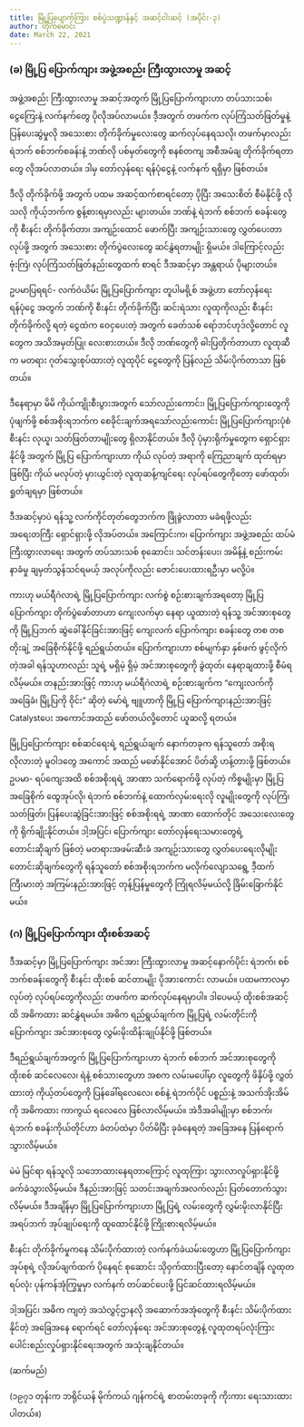 ```yaml
---
title: မြို့ပြပျောက်ကြား စစ်ပွဲသဏ္ဍာန်နှင့် အဆင့်ငါးဆင့် (အပိုင်း-၃)
author: တိုက်မောင်း
date: March 22, 2021
---
```


### (ခ) မြို့ပြ ပြောက်ကျား အဖွဲ့အစည်း ကြီးထွားလာမှု အဆင့်

အဖွဲ့အစည်း ကြီးထွားလာမှု အဆင့်အတွက် မြို့ပြပြောက်ကျားဟာ တပ်သားသစ်၊ ငွေကြေးနဲ့ လက်နက်တွေ ပိုလိုအပ်လာမယ်။ ဒီ့အတွက် တဖက်က လုပ်ကြံသတ်ဖြတ်မှုနဲ့ ပြန်ပေးဆွဲမှုလို အသေးစား တိုက်ခိုက်မှုလေးတွေ ဆက်လုပ်နေရသလို၊ တဖက်မှာလည်း ရဲဘက် စစ်ဘက်စခန်းနဲ့ ဘဏ်လို ပစ်မှတ်တွေကို စနစ်တကျ အစီအမံချ တိုက်ခိုက်ရတာတွေ လိုအပ်လာတယ်။ ဒါမှ တော်လှန်ရေး ရန်ပုံငွေနဲ့ လက်နက် ရရှိမှာ ဖြစ်တယ်။

ဒီလို တိုက်ခိုက်ဖို့ အတွက် ပထမ အဆင့်ထက်စာရင်တော့ ပိုပြီး အသေးစိတ် စီမံနိုင်ဖို့ လိုသလို ကိုယ့်ဘက်က စွန့်စားရမှာလည်း များတယ်။ ဘဏ်နဲ့ ရဲဘက် စစ်ဘက် စခန်းတွေကို စီးနင်း တိုက်ခိုက်တာ၊ အကျဉ်းထောင် ဖောက်ပြီး အကျဉ်းသားတွေ လွှတ်ပေးတာ လုပ်ဖို့ အတွက် အသေးစား တိုက်ပွဲလေးတွေ ဆင်နွှဲရတာမျိုး ရှိမယ်။ ဒါကြောင့်လည်း ဗုံးကြဲ၊ လုပ်ကြံသတ်ဖြတ်နည်းတွေထက် စာရင် ဒီအဆင့်မှာ အန္တရာယ် ပိုများတယ်။

ဥပမာပြရရင်- လက်ဝဲယိမ်း မြို့ပြပြောက်ကျား တူပါမရို့စ် အဖွဲ့ဟာ တော်လှန်ရေး ရန်ပုံငွေ အတွက် ဘဏ်ကို စီးနင်း တိုက်ခိုက်ပြီး ဆင်းရဲသား လူထုကိုလည်း စီးနင်းတိုက်ခိုက်လို့ ရတဲ့ ငွေထဲက ဝေငှပေးတဲ့ အတွက် ခေတ်သစ် ရော်ဘင်ဟုဒ်လို့တောင် လူတွေက အသိအမှတ်ပြု၊ လေးစားတယ်။ ဒီလို ဘဏ်တွေကို ဓါးပြတိုက်တာဟာ လူထုဆီက မတရား ဂုတ်သွေးစုပ်ထားတဲ့ လူထုပိုင် ငွေတွေကို ပြန်လည် သိမ်းပိုက်တာသာ ဖြစ်တယ်။

ဒီနေရာမှာ မိမိ ကိုယ်ကျိုးစီးပွားအတွက် သော်လည်းကောင်း၊ မြို့ပြပြောက်ကျားတွေကို ပုံဖျက်ဖို့ စစ်အစိုးရဘက်က စေခိုင်းချက်အရသော်လည်းကောင်း မြို့ပြပြောက်ကျားပုံစံ စီးနင်း လုယူ၊ သတ်ဖြတ်တာမျိုးတွေ ရှိလာနိုင်တယ်။ ဒီလို ပုံမှားရိုက်မှုတွေက ရှောင်ရှားနိုင်ဖို့ အတွက် မြို့ပြ ပြောက်ကျားဟာ ကိုယ် လုပ်တဲ့ အရာကို ကြေညာချက် ထုတ်ရမှာ ဖြစ်ပြီး ကိုယ် မလုပ်တဲ့ မှားယွင်းတဲ့ လူထုဆန့်ကျင်ရေး လုပ်ရပ်တွေကိုတော့ ဖော်ထုတ်၊ ရှုတ်ချရမှာ ဖြစ်တယ်။

ဒီအဆင့်မှာပဲ ရန်သူ့ လက်ကိုင်တုတ်တွေဘက်က ဖြိုခွဲလာတာ မခံရဖို့လည်း အရေးတကြီး ရှောင်ရှားဖို့ လိုအပ်တယ်။ အကြောင်းက၊ ပြောက်ကျား အဖွဲ့အစည်း ထပ်မံ ကြီးထွားလာရေး အတွက် တပ်သားသစ် စုဆောင်း၊ သင်တန်းပေး၊ အမိန့်နဲ့ စည်းကမ်း နာခံမှု ချမှတ်သွန်သင်ရမယ့် အလုပ်ကိုလည်း ဇောင်းပေးထားရဦးမှာ မလို့ပဲ။

ကားဟု မယ်ရီဂဲလာရဲ့ မြို့ပြပြောက်ကျား လက်စွဲ စဉ်းစားချက်အရတော့ မြို့ပြပြောက်ကျား တိုက်ပွဲဖော်တာဟာ ကျေးလက်မှာ နေရာ ယူထားတဲ့ ရန်သူ့ အင်အားစုတွေကို မြို့ပြဘက် ဆွဲခေါ်နိုင်ခြင်းအားဖြင့် ကျေးလက် ပြောက်ကျား စခန်းတွေ တစ တစ တိုးချဲ့ အခြေစိုက်နိုင်ဖို့ ရည်ရွယ်တယ်။ ပြောက်ကျားဟာ စစ်မျက်နှာ နှစ်ဖက် ဖွင့်လိုက်တဲ့အခါ ရန်သူဟာလည်း သူရဲ့ မရှိမဲ့ ရှိမဲ့ အင်အားစုတွေကို ခွဲထုတ်၊ နေရာချထားဖို့ စီမံရလိမ့်မယ်။ တနည်းအားဖြင့် ကားဟု မယ်ရီဂဲလာရဲ့ စဉ်းစားချက်က “ကျေးလက်ကို အခြေခံ၊ မြို့ပြကို ဝိုင်း” ဆိုတဲ့ မော်ရဲ့ ဗျူဟာကို မြို့ပြ ပြောက်ကျားနည်းအားဖြင့် Catalystပေး အကောင်အထည် ဖော်တယ်လို့တောင် ယူဆလို့ ရတယ်။

မြို့ပြပြောက်ကျား စစ်ဆင်ရေးရဲ့ ရည်ရွယ်ချက် နောက်တခုက ရန်သူတော် အစိုးရ လိုလားတဲ့ မူဝါဒတွေ အကောင် အထည် မဖော်နိုင်အောင် ပိတ်ဆို့ ဟန့်တားဖို့ ဖြစ်တယ်။ ဥပမာ- ရပ်ကျေးအထိ စစ်အစိုးရရဲ့ အာဏာ သက်ရောက်ဖို့ လုပ်တဲ့ ကိစ္စမျိုးမှာ မြို့ပြ အခြေစိုက် ထွေအုပ်လို၊ ရဲဘက် စစ်ဘက်နဲ့ ထောက်လှမ်းရေးလို လူမျိုးတွေကို လုပ်ကြံ၊ သတ်ဖြတ်၊ ပြန်ပေးဆွဲခြင်းအားဖြင့် စစ်အစိုးရရဲ့ အာဏာ ထောက်တိုင် အသေးလေးတွေကို ရိုက်ချိုးနိုင်တယ်။ ဒါ့အပြင်၊ ပြောက်ကျား တော်လှန်ရေးသမားတွေရဲ့ တောင်းဆိုချက် ဖြစ်တဲ့ မတရားအဖမ်းဆီးခံ အကျဉ်းသားတွေ လွှတ်ပေးရေးလိုမျိုး တောင်းဆိုချက်တွေကို ရန်သူတော် စစ်အစိုးရဘက်က မလိုက်လျောသရွေ့ ဒီ့ထက် ကြီးမားတဲ့ အကြမ်းနည်းအားဖြင့် တုန့်ပြန်မှုတွေကို ကြုံရလိမ့်မယ်လို့ ခြိမ်းခြောက်နိုင်မယ်။

### (ဂ) မြို့ပြပြောက်ကျား ထိုးစစ်အဆင့်

ဒီအဆင့်မှာ မြို့ပြပြောက်ကျား အင်အား ကြီးထွားလာမှု အဆင့်နောက်ပိုင်း ရဲဘက်၊ စစ်ဘက်စခန်းတွေကို စီးနင်း ထိုးစစ် ဆင်တာမျိုး ပိုအားကောင်း လာမယ်။ ပထမကာလမှာ လုပ်တဲ့ လုပ်ရပ်တွေကိုလည်း တဖက်က ဆက်လုပ်နေရမှာပါ။ ဒါပေမယ့် ထိုးစစ်အဆင့်ထိ အဓိကထား ဆင်နွှဲရမယ်။ အဓိက ရည်ရွယ်ချက်က မြို့ပြရဲ့ လမ်းတိုင်းကို ပြောက်ကျား အင်အားစုတွေ လွှမ်းမိုးထိန်းချုပ်နိုင်ဖို့ ဖြစ်တယ်။

ဒီရည်ရွယ်ချက်အတွက် မြို့ပြပြောက်ကျားဟာ ရဲဘက် စစ်ဘက် အင်အားစုတွေကို ထိုးစစ် ဆင်လေလေ၊ ရဲနဲ့ စစ်သားတွေဟာ အစက လမ်းမပေါ်မှာ လူတွေကို ဖိနှိပ်ဖို့ လွှတ်ထားတဲ့ ကိုယ့်တပ်တွေကို ပြန်ခေါ်ရလေလေ၊ စစ်နဲ့ ရဲဘက်ပိုင် ပစ္စည်းနဲ့ အသက်အိုးအိမ်ကို အဓိကထား ကာကွယ် ရလေလေ ဖြစ်လာလိမ့်မယ်။ အဲဒီအခါမျိုးမှာ စစ်ဘက်၊ ရဲဘက် စခန်းကိုယ်တိုင်ဟာ ခံတပ်ထဲမှာ ပိတ်မိပြီး ခုခံနေရတဲ့ အခြေအနေ ပြန်ရောက် သွားလိမ့်မယ်။

မဲမဲ မြင်ရာ ရန်သူလို သဘောထားနေရတာကြောင့် လူထုကြား သွားလာလှုပ်ရှားနိုင်ဖို့ ခက်ခဲသွားလိမ့်မယ်။ ဒီနည်းအားဖြင့် သတင်းအချက်အလက်လည်း ပြတ်တောက်သွားလိမ့်မယ်။ ဒီအချိန်မှာ မြို့ပြပြောက်ကျားဟာ မြို့ပြရဲ့ လမ်းတွေကို လွှမ်းမိုးလာနိုင်ပြီး အရပ်ဘက် အုပ်ချုပ်ရေးကို ထူထောင်နိုင်ဖို့ ကြိုးစားရလိမ့်မယ်။

စီးနင်း တိုက်ခိုက်မှုကနေ သိမ်းပိုက်ထားတဲ့ လက်နက်ခဲယမ်းတွေဟာ မြို့ပြပြောက်ကျားအုပ်စုရဲ့ လိုအပ်ချက်ထက် ပိုနေရင် စုဆောင်း သိုဝှက်ထားပြီးတော့ နောင်တချိန် လူထုတရပ်လုံး ပုန်ကန်အုံကြွမှုမှာ လက်နက် တပ်ဆင်ပေးဖို့ ပြင်ဆင်ထားရလိမ့်မယ်။

ဒါ့အပြင်၊ အဓိက ကျတဲ့ အသံလွှင့်ဌာနလို အဆောက်အအုံတွေကို စီးနင်း သိမ်းပိုက်ထားနိုင်တဲ့ အခြေအနေ ရောက်ရင် တော်လှန်ရေး အင်အားစုတွေနဲ့ လူထုတရပ်လုံးကြား ပေါင်းစည်းလှုပ်ရှားနိုင်ရေးအတွက် အသုံးချနိုင်တယ်။

(ဆက်မည်)

(၁၉၇၁ တုန်းက ဘရိုင်ယန် မိုက်ကယ် ဂျန်ကင်ရဲ့ စာတမ်းတခုကို ကိုးကား ရေးသားထားပါတယ်။)
